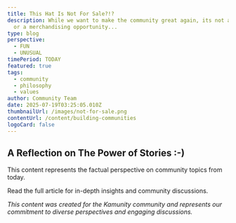 ```yaml
---
title: This Hat Is Not For Sale?!?
description: While we want to make the community great again, its not a slogan
  or a merchandising opportunity...
type: blog
perspective:
  - FUN
  - UNUSUAL
timePeriod: TODAY
featured: true
tags:
  - community
  - philosophy
  - values
author: Community Team
date: 2025-07-19T03:25:05.010Z
thumbnailUrl: /images/not-for-sale.png
contentUrl: /content/building-communities
logoCard: false
---
```

## A Reflection on The Power of Stories :-)

This content represents the factual perspective on community topics from today. 

Read the full article for in-depth insights and community discussions.

*This content was created for the Kamunity community and represents our commitment to diverse perspectives and engaging discussions.*